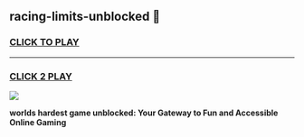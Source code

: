 
## racing-limits-unblocked 👋
<h3>
<a href="https://premium.freeplayer.one?title=racing-limits-unblocked&ref=14F">CLICK TO PLAY</a></h3>
<hr>

<h3>
<a href="https://premium.freeplayer.one?title=racing-limits-unblocked&ref=14F">CLICK 2 PLAY</a>
  
</h3>

<a href="https://premium.freeplayer.one?title=racing-limits-unblocked&ref=12F/"><img src="https://clearcache.store/games.png"></a>


**worlds hardest game unblocked: Your Gateway to Fun and Accessible Online Gaming**
